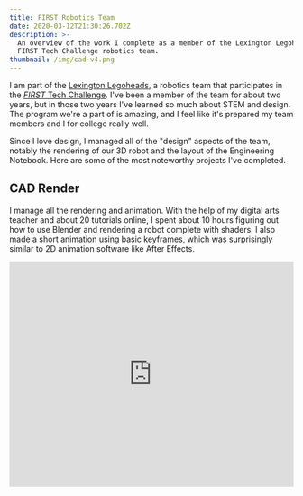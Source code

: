 ```yaml
---
title: FIRST Robotics Team
date: 2020-03-12T21:30:26.702Z
description: >-
  An overview of the work I complete as a member of the Lexington Legoheads, a
  FIRST Tech Challenge robotics team.
thumbnail: /img/cad-v4.png
---
```

I am part of the [Lexington Legoheads](https://legoheads.tk), a robotics team that participates in the [*FIRST* Tech Challenge](https://firstinspires.org/robotics/ftc). I've been a member of the team for about two years, but in those two years I've learned so much about STEM and design. The program we're a part of is amazing, and I feel like it's prepared my team members and I for college really well.

Since I love design, I managed all of the "design" aspects of the team, notably the rendering of our 3D robot and the layout of the Engineering Notebook. Here are some of the most noteworthy projects I've completed.

## CAD Render

I manage all the rendering and animation. With the help of my digital arts teacher and about 20 tutorials online, I spent about 10 hours figuring out how to use Blender and rendering a robot complete with shaders. I also made a short animation using basic keyframes, which was surprisingly similar to 2D animation software like After Effects. 

<iframe width="100%" height="400" src="https://www.youtube.com/embed/o44oXrlgEQM" frameborder="0" allow="accelerometer; autoplay; encrypted-media; gyroscope; picture-in-picture" allowfullscreen></iframe>